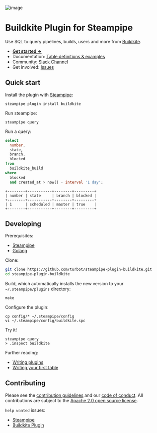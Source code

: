 ![image](https://hub.steampipe.io/images/plugins/turbot/buildkite-social-graphic.png)

# Buildkite Plugin for Steampipe

Use SQL to query pipelines, builds, users and more from [Buildkite](https://buildkite.com).

* **[Get started →](https://hub.steampipe.io/plugins/turbot/buildkite)**
* Documentation: [Table definitions & examples](https://hub.steampipe.io/plugins/turbot/buildkite/tables)
* Community: [Slack Channel](https://steampipe.io/community/join)
* Get involved: [Issues](https://github.com/turbot/steampipe-plugin-buildkite/issues)

## Quick start

Install the plugin with [Steampipe](https://steampipe.io):

```shell
steampipe plugin install buildkite
```

Run steampipe:

```shell
steampipe query
```

Run a query:
```sql
select
  number,
  state,
  branch,
  blocked
from
  buildkite_build
where
  blocked
  and created_at > now() - interval '1 day';
```

```
+--------+-----------+--------+---------+
| number | state     | branch | blocked |
+--------+-----------+--------+---------+
| 1      | scheduled | master | true    |
+--------+-----------+--------+---------+
```

## Developing

Prerequisites:

- [Steampipe](https://steampipe.io/downloads)
- [Golang](https://golang.org/doc/install)

Clone:

```sh
git clone https://github.com/turbot/steampipe-plugin-buildkite.git
cd steampipe-plugin-buildkite
```

Build, which automatically installs the new version to your `~/.steampipe/plugins` directory:

```
make
```

Configure the plugin:

```
cp config/* ~/.steampipe/config
vi ~/.steampipe/config/buildkite.spc
```

Try it!

```
steampipe query
> .inspect buildkite
```

Further reading:
* [Writing plugins](https://steampipe.io/docs/develop/writing-plugins)
* [Writing your first table](https://steampipe.io/docs/develop/writing-your-first-table)

## Contributing

Please see the [contribution guidelines](https://github.com/turbot/steampipe/blob/main/CONTRIBUTING.md) and our [code of conduct](https://github.com/turbot/steampipe/blob/main/CODE_OF_CONDUCT.md). All contributions are subject to the [Apache 2.0 open source license](https://github.com/turbot/steampipe-plugin-prometheus/blob/main/LICENSE).

`help wanted` issues:
- [Steampipe](https://github.com/turbot/steampipe/labels/help%20wanted)
- [Buildkite Plugin](https://github.com/turbot/steampipe-plugin-buildkite/labels/help%20wanted)
